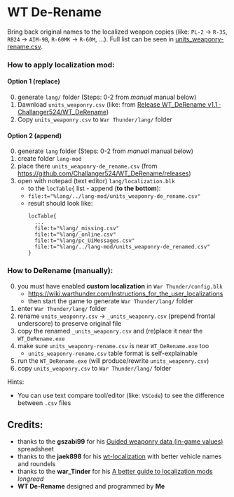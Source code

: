 # WT De-Rename

Bring back original names to the localized weapon copies (like: `PL-2` -> `R-3S`, `RB24` -> `AIM-9B`, `R-60MK` -> `R-60M`, ...). Full list can be seen in [units_weaponry-rename.csv](units_weaponry-rename.csv).

### How to apply localization mod:
#### Option 1 (replace)
0. generate `lang/` folder (Steps: 0-2 from _manual_ manual below)
0. Dawnload `units_weaponry.csv` (like: from [Release WT_DeRename v1.1 · Challanger524/WT_DeRename](https://github.com/Challanger524/WT_DeRename/releases#:~:text=4-,units_weaponry.csv))
0. Copy `units_weaponry.csv` to `War Thunder/lang/` folder

#### Option 2 (append)
0. generate `lang` folder (Steps: 0-2 from _manual_ manual below)
0. create folder `lang-mod`
0. place there `units_weaponry-de_rename.csv` (from https://github.com/Challanger524/WT_DeRename/releases)
0. open with notepad (text editor) `lang/localization.blk`
	- to the `locTable{` list - append (**to the bottom**):
	- `file:t="%lang/../lang-mod/units_weaponry-de_rename.csv"`
	- result should look like:
		```
		locTable{
		  ...
		  file:t="%lang/_missing.csv"
		  file:t="%lang/_online.csv"
		  file:t="%lang/pc_UiMessages.csv"
		  file:t="%lang/../lang-mod/units_weaponry-de_renamed.csv"
		}
		```


### How to DeRename (manually):

0. you must have enabled **custom localization** in `War Thunder/config.blk`
	- https://wiki.warthunder.com/Instructions_for_the_user_localizations
	- then start the game to generate `War Thunder/lang/` folder
0. enter `War Thunder/lang/` folder
0. rename `units_weaponry.csv` -> `_units_weaponry.csv` (prepend frontal underscore) to preserve original file
0. copy the renamed `_units_weaponry.csv` and (re)place it near the `WT_DeRename.exe`
0. make sure `units_weaponry-rename.csv` is near `WT_DeRename.exe` too
	- `units_weaponry-rename.csv` table format is self-explainable
0. run the `WT_DeRename.exe` (will produce/rewrite `units_weaponry.csv`)
0. copy `units_weaponry.csv` to `War Thunder/lang/` folder

Hints:
- You can use text compare tool/editor (like: `VSCode`) to see the difference between `.csv` files

## Credits:
- thanks to the **gszabi99** for his [Guided weaponry data (in-game values)](https://docs.google.com/spreadsheets/d/1SsOpw9LAKOs0V5FBnv1VqAlu3OssmX7DJaaVAUREw78/edit) spreadsheet
- thanks to the **jaek898**  for his [wt-localization](https://github.com/jaek898/wt-localization) with better vehicle names and roundels
- thanks to the **war_Tinder** for his [A better guide to localization mods](https://wiki.warthunder.com/cdk/1819-a-better-guide-to-localization-mods) _longread_
- **WT De-Rename** designed and programmed by **Me**
